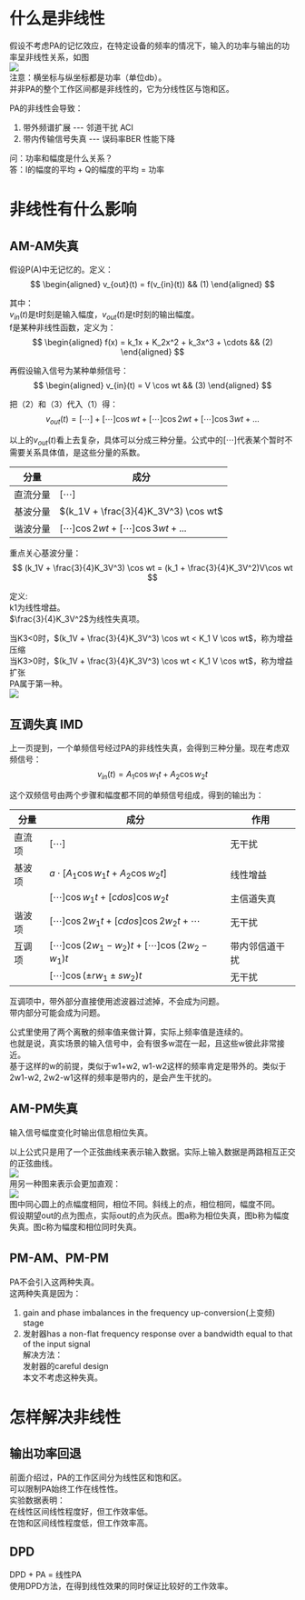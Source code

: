 # 什么是非线性

假设不考虑PA的记忆效应，在特定设备的频率的情况下，输入的功率与输出的功率呈非线性关系，如图  
![](http://windmissing.github.io/images/2020/2.png)  
注意：横坐标与纵坐标都是功率（单位db）。  
并非PA的整个工作区间都是非线性的，它为分线性区与饱和区。  

<!-- more -->

PA的非线性会导致：  
1. 带外频谱扩展 --- 邻道干扰 ACI  
2. 带内传输信号失真 --- 误码率BER 性能下降

问：功率和幅度是什么关系？  
答：I的幅度的平均 + Q的幅度的平均 = 功率

# 非线性有什么影响

## AM-AM失真

假设P(A)中无记忆的。定义：  
$$
\begin{aligned}
v_{out}(t) = f(v_{in}(t))   && (1)
\end{aligned}
$$

其中：  
$v_{in}(t)$是t时刻是输入幅度，$v_{out}(t)$是t时刻的输出幅度。  
f是某种非线性函数，定义为：  
$$
\begin{aligned}
f(x) = k_1x + K_2x^2 + k_3x^3 + \cdots   && (2)
\end{aligned}
$$

再假设输入信号为某种单频信号：  
$$
\begin{aligned}
v_{in}(t) = V \cos wt   && (3)
\end{aligned}
$$

把（2）和（3）代入（1）得：  
$$
v_{out}(t) = [\cdots] + [\cdots] \cos wt +  [\cdots] \cos 2wt + [\cdots] \cos 3wt + ...
$$

以上的$v_{out}(t)$看上去复杂，具体可以分成三种分量。公式中的$[\cdots]$代表某个暂时不需要关系具体值，是这些分量的系数。  

|分量|成分|
|---|---|
|直流分量|$[\cdots]$|
|基波分量|$(k_1V + \frac{3}{4}K_3V^3) \cos wt$|
|谐波分量|$[\cdots] \cos 2wt + [\cdots] \cos 3wt + ...$|

重点关心基波分量：  
$$
(k_1V + \frac{3}{4}K_3V^3) \cos wt  = (k_1 + \frac{3}{4}K_3V^2)V\cos wt
$$

定义:  
k1为线性增益。  
$\frac{3}{4}K_3V^2$为线性失真项。  

当K3<0时，$(k_1V + \frac{3}{4}K_3V^3) \cos wt < K_1 V \cos wt$，称为增益压缩  
当K3>0时，$(k_1V + \frac{3}{4}K_3V^3) \cos wt < K_1 V \cos wt$，称为增益扩张    
PA属于第一种。  
![](http://windmissing.github.io/images/2020/3.png)  

## 互调失真 IMD

上一页提到，一个单频信号经过PA的非线性失真，会得到三种分量。现在考虑双频信号：　　
$$
v_{in}(t) = A_1\cos w_1t + A_2\cos w_2 t
$$

这个双频信号由两个步骤和幅度都不同的单频信号组成，得到的输出为：  

|分量|成分|作用|
|---|---|---|
|直流项|$[\cdots]$|无干扰|
|基波项|$a\cdot [A_1\cos w_1t + A_2\cos w_2 t]$ | 线性增益|
||$[\cdots]\cos w_1 t+ [cdos]\cos w_2 t$|主信道失真|
|谐波项|$[\cdots]\cos 2w_1 t+ [cdos]\cos 2w_2 t + \cdots$|无干扰|
|互调项|$[\cdots]\cos(2w_1 - w_2)t$ + $[\cdots]\cos(2w_2 - w_1)t$|带内邻信道干扰|
||$[\cdots]\cos(\pm rw_1 \pm sw_2)t$|无干扰|

互调项中，带外部分直接使用滤波器过滤掉，不会成为问题。  
带内部分可能会成为问题。 

公式里使用了两个离散的频率值来做计算，实际上频率值是连续的。  
也就是说，真实场景的输入信号中，会有很多w混在一起，且这些w彼此非常接近。  
基于这样的w的前提，类似于w1+w2, w1-w2这样的频率肯定是带外的。类似于2w1-w2, 2w2-w1这样的频率是带内的，是会产生干扰的。  

## AM-PM失真

输入信号幅度变化时输出信息相位失真。  

以上公式只是用了一个正弦曲线来表示输入数据。实际上输入数据是两路相互正交的正弦曲线。  
![](http://windmissing.github.io/images/2020/4.jpg)  
用另一种图来表示会更加直观：  
![](http://windmissing.github.io/images/2020/5.png)  
图中同心圆上的点幅度相同，相位不同。斜线上的点，相位相同，幅度不同。  
假设期望out的点为图点，实际out的点为灰点。图a称为相位失真，图b称为幅度失真。图c称为幅度和相位同时失真。

## PM-AM、PM-PM

PA不会引入这两种失真。  
这两种失真是因为：  
1. gain and phase imbalances in the frequency up-conversion(上变频) stage  
2. 发射器has a non-flat frequency response over a bandwidth equal to that of the input signal  
解决方法：  
发射器的careful design    
本文不考虑这种失真。   

# 怎样解决非线性

## 输出功率回退

前面介绍过，PA的工作区间分为线性区和饱和区。  
可以限制PA始终工作在线性性。  
实验数据表明：  
在线性区间线性程度好，但工作效率低。  
在饱和区间线性程度低，但工作效率高。  

## DPD

DPD + PA = 线性PA  
使用DPD方法，在得到线性效果的同时保证比较好的工作效率。  
